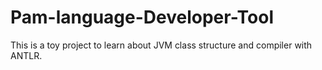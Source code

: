 # Pam-language-Developer-Tool

This is a toy project to learn about JVM class structure and compiler with ANTLR.
